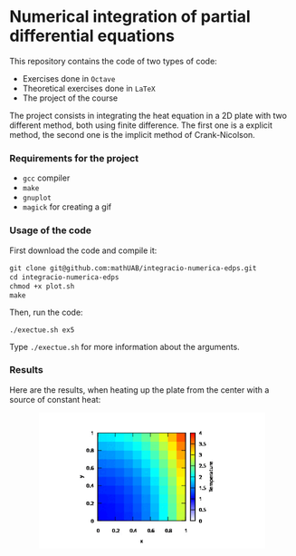 # Numerical integration of partial differential equations

This repository contains the code of two types of code:

- Exercises done in `Octave`
- Theoretical exercises done in `LaTeX`
- The project of the course

The project consists in integrating the heat equation in a 2D plate with two different method, both using finite difference. The first one is a explicit method, the second one is the implicit method of Crank-Nicolson.

### Requirements for the project

- `gcc` compiler
- `make`
- `gnuplot`
- `magick` for creating a gif

### Usage of the code

First download the code and compile it:

```
git clone git@github.com:mathUAB/integracio-numerica-edps.git
cd integracio-numerica-edps
chmod +x plot.sh
make
```

Then, run the code:

```
./exectue.sh ex5
```

Type `./exectue.sh` for more information about the arguments.

### Results

Here are the results, when heating up the plate from the center with a source of constant heat:

<p align="center">
  <img src="../plot/animation.gif" alt="Evolution of the temperature in a plate" width="400px">
</p>
